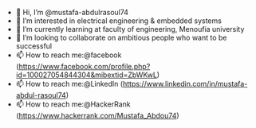 - 👋 Hi, I’m @mustafa-abdulrasoul74
- 👀 I’m interested in electrical engineering & embedded systems
- 🌱 I’m currently learning at faculty of engineering, Menoufia university 
- 💞️ I’m looking to collaborate on ambitious people who want to be successful 
- 📫 How to reach me:@facebook (https://www.facebook.com/profile.php?id=100027054844304&mibextid=ZbWKwL)
- 📫 How to reach me:@LinkedIn (https://www.linkedin.com/in/mustafa-abdul-rasoul74)
- 📫 How to reach me:@HackerRank (https://www.hackerrank.com/Mustafa_Abdou74)
